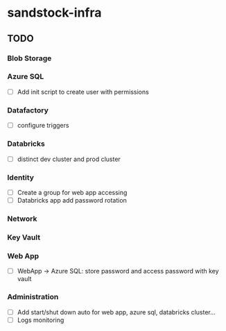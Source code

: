 # sandstock-infra

## TODO

### Blob Storage

### Azure SQL

- [ ] Add init script to create user with permissions

### Datafactory

- [ ] configure triggers

### Databricks

- [ ] distinct dev cluster and prod cluster

### Identity

- [ ] Create a group for web app accessing
- [ ] Databricks app add password rotation

### Network

### Key Vault

### Web App

- [ ] WebApp -> Azure SQL: store password and access password with key vault

### Administration

- [ ] Add start/shut down auto for web app, azure sql, databricks cluster...
- [ ] Logs monitoring
